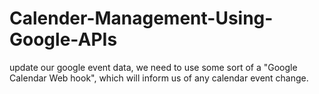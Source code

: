# Calender-Management-Using-Google-APIs
update our google event data, we need to use some sort of a "Google Calendar Web hook", which will inform us of any calendar event change.
